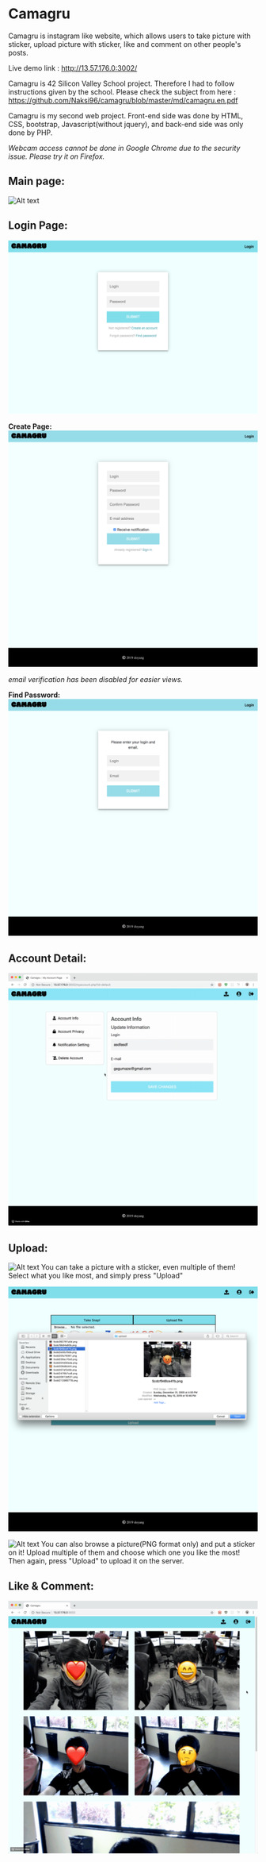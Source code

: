 # Camagru
Camagru is instagram like website, which allows users to take picture with sticker, upload picture with sticker, like and comment on other people's posts.

Live demo link : http://13.57.176.0:3002/

Camagru is 42 Silicon Valley School project. Therefore I had to follow instructions given by the school.
Please check the subject from here : https://github.com/Naksi96/camagru/blob/master/md/camagru.en.pdf

Camagru is my second web project.
Front-end side was done by HTML, CSS, bootstrap, Javascript(without jquery), and back-end side was only done by PHP.

*Webcam access cannot be done in Google Chrome due to the security issue.
Please try it on Firefox.*

## Main page:
![Alt text](https://github.com/Naksi96/camagru/blob/master/md/main.png)

## Login Page:
![Alt text](https://github.com/Naksi96/camagru/blob/master/md/login.png)

**Create Page:**
![Alt text](https://github.com/Naksi96/camagru/blob/master/md/create.png)

*email verification has been disabled for easier views.*

**Find Password:**
![Alt text](https://github.com/Naksi96/camagru/blob/master/md/find_pw.png)

## Account Detail:
![Alt text](https://github.com/Naksi96/camagru/blob/master/md/acc_info.gif)

## Upload:
![Alt text](https://github.com/Naksi96/camagru/blob/master/md/webcam.png)
You can take a picture with a sticker, even multiple of them!
Select what you like most, and simply press "Upload"

![Alt text](https://github.com/Naksi96/camagru/blob/master/md/browse.png)

![Alt text](https://github.com/Naksi96/camagru/blob/master/md/upload.png)
You can also browse a picture(PNG format only) and put a sticker on it!
Upload multiple of them and choose which one you like the most!
Then again, press "Upload" to upload it on the server.

## Like & Comment:
![Alt text](https://github.com/Naksi96/camagru/blob/master/md/like_comment.gif)
